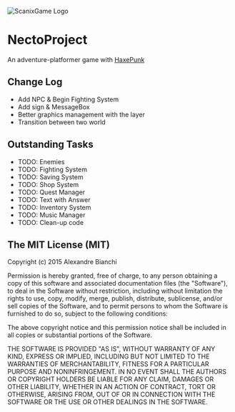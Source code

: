 ![ScanixGame Logo](https://dl.dropbox.com/s/aey1jjcf8zlw0yd/scanixgames.png)

NectoProject
============

An adventure-platformer game with [HaxePunk](http://haxepunk.com/)

Change Log
----------

* Add NPC & Begin Fighting System
* Add sign & MessageBox
* Better graphics management with the layer
* Transition between two world

Outstanding Tasks
-----------------

* TODO: Enemies
* TODO: Fighting System
* TODO: Saving System
* TODO: Shop System
* TODO: Quest Manager
* TODO: Text with Answer
* TODO: Inventory System
* TODO: Music Manager
* TODO: Clean-up code

The MIT License (MIT)
--------------------

Copyright (c) 2015 Alexandre Bianchi

Permission is hereby granted, free of charge, to any person obtaining a copy
of this software and associated documentation files (the "Software"), to deal
in the Software without restriction, including without limitation the rights
to use, copy, modify, merge, publish, distribute, sublicense, and/or sell
copies of the Software, and to permit persons to whom the Software is
furnished to do so, subject to the following conditions:

The above copyright notice and this permission notice shall be included in
all copies or substantial portions of the Software.

THE SOFTWARE IS PROVIDED "AS IS", WITHOUT WARRANTY OF ANY KIND, EXPRESS OR
IMPLIED, INCLUDING BUT NOT LIMITED TO THE WARRANTIES OF MERCHANTABILITY,
FITNESS FOR A PARTICULAR PURPOSE AND NONINFRINGEMENT. IN NO EVENT SHALL THE
AUTHORS OR COPYRIGHT HOLDERS BE LIABLE FOR ANY CLAIM, DAMAGES OR OTHER
LIABILITY, WHETHER IN AN ACTION OF CONTRACT, TORT OR OTHERWISE, ARISING FROM,
OUT OF OR IN CONNECTION WITH THE SOFTWARE OR THE USE OR OTHER DEALINGS IN
THE SOFTWARE.
